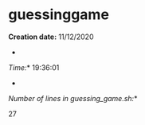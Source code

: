# guessinggame
**Creation date:** 11/12/2020


*
*Time:** 19:36:01


*
*Number of lines in guessing_game.sh:**
     
 27